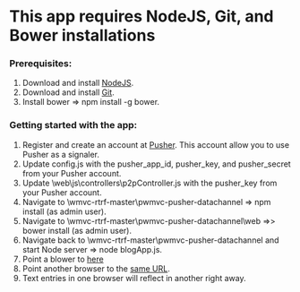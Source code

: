 # This app requires NodeJS, Git, and Bower installations

### Prerequisites: ###

1.  Download and install <a href="https://nodejs.org/en/download/">NodeJS</a>.
2.  Download and install <a href="https://git-scm.com/downloads">Git</a>.
3.  Install bower => npm install -g bower.

### Getting started with the app: ###

1.  Register and create an account at <a href="https://pusher.com/signup">Pusher</a>.  This account allow you to use Pusher as a signaler.
2.  Update config.js with the pusher_app_id, pusher_key, and pusher_secret from your Pusher account.
3.  Update \web\js\controllers\p2pController.js with the pusher_key from your Pusher account.
4.  Navigate to \wmvc-rtrf-master\pwmvc-pusher-datachannel => npm install (as admin user).
5.  Navigate to \wmvc-rtrf-master\pwmvc-pusher-datachannel\web =>> bower install (as admin user).
6.  Navigate back to \wmvc-rtrf-master\pwmvc-pusher-datachannel and start Node server => node blogApp.js.
7.  Point a blower to <a href="http://localhost:5138/index.html">here</a>
8.  Point another browser to the <a href="http://localhost:5138/index.html">same URL</a>.
9.  Text entries in one browser will reflect in another right away.


